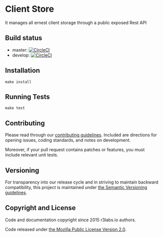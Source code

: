 # Client Store

It manages all ernest client storage through a public exposed Rest API

## Build status

* master:  [![CircleCI](https://circleci.com/gh/ernestio/client-store/tree/master.svg?style=svg)](https://circleci.com/gh/ernestio/client-store/tree/master)
* develop: [![CircleCI](https://circleci.com/gh/ernestio/client-store/tree/develop.svg?style=svg)](https://circleci.com/gh/ernestio/client-store/tree/develop)

## Installation

```
make install
```

## Running Tests

```
make test
```

## Contributing

Please read through our
[contributing guidelines](CONTRIBUTING.md).
Included are directions for opening issues, coding standards, and notes on
development.

Moreover, if your pull request contains patches or features, you must include
relevant unit tests.

## Versioning

For transparency into our release cycle and in striving to maintain backward
compatibility, this project is maintained under [the Semantic Versioning guidelines](http://semver.org/).

## Copyright and License

Code and documentation copyright since 2015 r3labs.io authors.

Code released under
[the Mozilla Public License Version 2.0](LICENSE).

